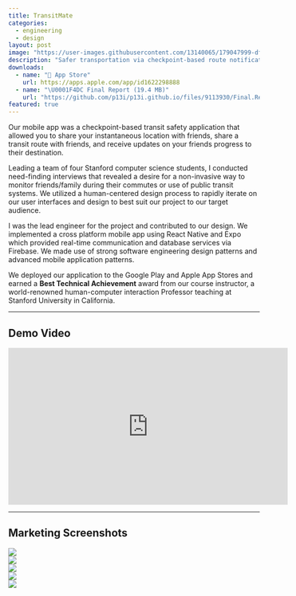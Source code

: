 ```yaml
---
title: TransitMate
categories:
  - engineering
  - design
layout: post
image: "https://user-images.githubusercontent.com/13140065/179047999-df4c84f4-3ead-4e02-a1cb-be0c0513127f.png"
description: "Safer transportation via checkpoint-based route notifications for friends and family"
downloads:
  - name: "📱 App Store"
    url: https://apps.apple.com/app/id1622298888
  - name: "\U0001F4DC Final Report (19.4 MB)"
    url: "https://github.com/p13i/p13i.github.io/files/9113930/Final.Report.pdf"
featured: true
---
```


Our mobile app was a checkpoint-based transit safety
application that allowed you to share your instantaneous
location with friends, share a transit route with friends,
and receive updates on your friends progress to their
destination.

Leading a team of four Stanford computer science students, I
conducted need-finding interviews that revealed a desire for
a non-invasive way to monitor friends/family during their
commutes or use of public transit systems. We utilized a
human-centered design process to rapidly iterate on our user
interfaces and design to best suit our project to our target
audience.

I was the lead engineer for the project and contributed to
our design. We implemented a cross platform mobile app using
React Native and Expo which provided real-time communication
and database services via Firebase. We made use of strong
software engineering design patterns and advanced mobile
application patterns.

We deployed our application to the Google Play and Apple App
Stores and earned a **Best Technical Achievement** award from
our course instructor, a world-renowned human-computer
interaction Professor teaching at Stanford University in
California.

---

## Demo Video

<iframe width="560" height="315" src="https://www.youtube.com/embed/cpBw7D-35Lg" title="YouTube video player" frameborder="0" allow="accelerometer; autoplay; clipboard-write; encrypted-media; gyroscope; picture-in-picture" allowfullscreen></iframe>
  
---

## Marketing Screenshots

<div class="row">
  <div class="col-4 mb-5">
    <img src="https://user-images.githubusercontent.com/13140065/179044638-c6dc45a4-4977-45a7-9d45-ae8a4ec4ee83.png"/>
  </div>
  <div class="col-4 mb-5">
    <img src="https://user-images.githubusercontent.com/13140065/179044635-b3fe8481-c5b3-49ce-8362-7a2c0b8df6aa.png"/>
  </div>
  <div class="col-4 mb-5">
    <img src="https://user-images.githubusercontent.com/13140065/179044631-521c8b35-6e95-4a75-8ff7-49a63edd9eca.png"/>
  </div>
  <div class="col-4 mb-5">
    <img src="https://user-images.githubusercontent.com/13140065/179044635-b3fe8481-c5b3-49ce-8362-7a2c0b8df6aa.png"/>
  </div>
  <div class="col-4 mb-5">
    <img src="https://user-images.githubusercontent.com/13140065/179044628-a6a2dbcb-5b50-4f9c-bf0b-e8578cf45a5c.png"/>
  </div>
</div>
